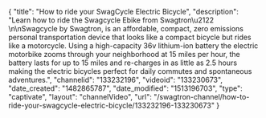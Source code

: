 {
    "title": "How to ride your SwagCycle Electric Bicycle",
    "description": "Learn how to ride  the Swagcycle Ebike from Swagtron\u2122 \n\nSwagcycle by Swagtron, is an affordable, compact, zero emissions personal transportation device that looks like a compact bicycle but rides like a motorcycle. Using a high-capacity 36v lithium-ion battery the electric motorbike zooms through your neighborhood at 15 miles per hour, the battery lasts for up to 15 miles and re-charges in as little as 2.5 hours making the electric bicycles perfect for daily commutes and spontaneous adventures.",
    "channelid": "133232196",
    "videoid": "133230673",
    "date_created": "1482865787",
    "date_modified": "1513196703",
    "type": "captivate",
    "layout": "channelVideo",
    "url": "\/swagtron-channel\/how-to-ride-your-swagcycle-electric-bicycle\/133232196-133230673"
}